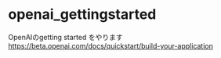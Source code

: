 # openai_gettingstarted
OpenAIのgetting started をやります https://beta.openai.com/docs/quickstart/build-your-application
